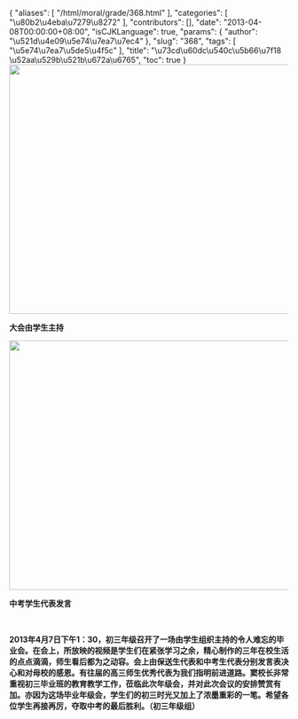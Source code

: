 {
    "aliases": [
        "/html/moral/grade/368.html"
    ],
    "categories": [
        "\u80b2\u4eba\u7279\u8272"
    ],
    "contributors": [],
    "date": "2013-04-08T00:00:00+08:00",
    "isCJKLanguage": true,
    "params": {
        "author": "\u521d\u4e09\u5e74\u7ea7\u7ec4"
    },
    "slug": "368",
    "tags": [
        "\u5e74\u7ea7\u5de5\u4f5c"
    ],
    "title": "\u73cd\u60dc\u540c\u5b66\u7f18 \u52aa\u529b\u521b\u672a\u6765",
    "toc": true
}
**<img
    src="https://cdn.tfls.online/mirror/full/ded69f9fcaee690aecfd0c7aff4b9951e89efd07.jpg"
    style="display:block;margin-left:auto;margin-right:auto;"
    decoding="async"
    fetchpriority="auto"
    loading="lazy"
    height="450"
    width="600"
/>**

**大会由学生主持**

**<img
    src="https://cdn.tfls.online/mirror/full/d6218b951ecb12e26543d1b3902020223e0f639e.jpg"
    style="display:block;margin-left:auto;margin-right:auto;"
    decoding="async"
    fetchpriority="auto"
    loading="lazy"
    height="450"
    width="600"
/>**

**中考学生代表发言**

 

**2013年4月7日下午1：30，初三年级召开了一场由学生组织主持的令人难忘的毕业会。在会上，所放映的视频是学生们在紧张学习之余，精心制作的三年在校生活的点点滴滴，师生看后都为之动容。会上由保送生代表和中考生代表分别发言表决心和对母校的感恩。有往届的高三师生优秀代表为我们指明前进道路。窦校长非常重视初三毕业班的教育教学工作，莅临此次年级会，并对此次会议的安排赞赏有加。亦因为这场毕业年级会，学生们的初三时光又加上了浓墨重彩的一笔。希望各位学生再接再厉，夺取中考的最后胜利。（初三年级组）**

